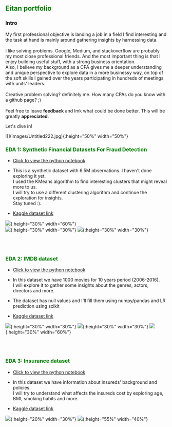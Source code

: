 <h2><font color='green'>Eitan portfolio</font></h2>


<h3>Intro</h3>
<p> 
  My first professional objective is landing a job in a field I find interesting and the task at hand is mainly around gathering insights by harnessing data.<br>
  <br>
I like solving problems. Google, Medium, and stackoverflow are probably my most close professional friends.
And the most important thing is that I enjoy building useful stuff, with a strong business orientation.<br>
Also,  I believe my background as a CPA gives me a deeper understanding and unique perspective to explore data in a more businessy way, on top of the soft skills I gained over the years participating in hundreds of meetings with units' leaders.<br>
<br>
  Creative problem solving? definitely me. How many CPAs do you know with a github page? ;)<br>
  <br>
  Feel free to leave <strong>feedback</strong> and lmk what could be done better. This will be greatly <strong>appreciated</strong>.<br>

  
</p>
  
  
  <p>Let's dive in!</p>
  ![](images/Untitled222.jpg){:height="50%" width="50%"}



<h3><font color='green'>EDA 1: Synthetic Financial Datasets For Fraud Detection </font> </h3>

* <a href="https://github.com/reifeitan/Hello_World/blob/master-branch/fraud/fraudEDA.ipynb">Click to view the python notebook</a>

* This is a synthetic dataset with 6.5M observations. I haven't done exploring it yet.<br>
I used the KMeans algorithm to find interesting clusters that might reveal more to us.<br>
I will try to use a different clustering algorithm and continue the exploration for insights. <br>
Stay tuned :).<br>
 * <a href="https://www.kaggle.com/ntnu-testimon/paysim1">Kaggle dataset link</a><br>
 
 ![](/fraud/piecharts.png){:height="30%" width="60%"} <br>
 ![](/fraud/fraudportion.png){:height="30%" width="30%"}  ![](/fraud/meanbars.png){:height="30%" width="30%"} 



<br>
<br>

<h3><font color='green'>EDA 2: IMDB dataset </font> </h3>

 * <a href="https://github.com/reifeitan/Hello_World/blob/master-branch/IMDB/IMDB.ipynb">Click to view the python notebook</a>
 
 * In this dataset we have 1000 movies for 10 years period (2006-2016).<br>
 I will explore it to gather some insights about the genres, actors, directors and more.<br>
 * The dataset has null values and I'll fill them using numpy/pandas and LR prediction using scikit<br>
 * <a href="https://www.kaggle.com/PromptCloudHQ/imdb-data">Kaggle dataset link</a><br>

 
![](/IMDB/ratingbyg.png){:height="30%" width="30%"}  ![](/IMDB/revbyear.png){:height="30%" width="30%"}
![](/IMDB/barnline.png){:height="30%" width="60%"}


<br>
<br>



<h3><font color='green'>EDA 3: Insurance dataset </font></h3>

 * <a href="https://github.com/reifeitan/Hello_World/blob/master-branch/Insurance/Insurance.ipynb">Click to view the python notebook</a>
 
 * In this dataset we have information about insureds' background and policies.<br>
 I will try to understand what affects the insureds cost by exploring age, BMI, smoking habits and more.
  * <a href="https://www.kaggle.com/raghupalem/insurance">Kaggle dataset link</a>




![](/Insurance/ins_boxen.png){:height="20%" width="30%"} ![](/Insurance/ins_hist.png){:height="55%" width="40%"} 






